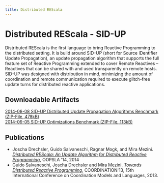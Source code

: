 ```yaml
---
title: Distributed REScala
---
```

# Distributed REScala - SID-UP 
Distributed REScala is the first language to bring Reactive Programming to the distributed setting. It is build around SID-UP (short for Source IDentifier Update Propagation), an update propagation algorithm that supports the full feature set of Reactive Programming extended to cover Remote Reactives – Reactives that can be shared with and used transparently on remote hosts. SID-UP was designed with distribution in mind, minimizing the amount of coordination and remote communication required to execute glitch-free update turns for distributed reactive applications.

## Downloadable Artifacts
[2014-08-08 SID-UP Distributed Update Propagation Algorithms Benchmark (ZIP-File, 478kB)](http://www.stg.tu-darmstadt.de/media/st/research/sid_up_____distributed_rescala/2014-08-08_SID-UP_Distributed_Propagation_Benchmark.zip)  
[2014-09-05 SID-UP Optimizations Benchmark (ZIP-File, 113kB)](http://www.stg.tu-darmstadt.de/media/st/research/sid_up_____distributed_rescala/2014-09-05_SID-UP_Optimizations_Benchmark.zip)

## Publications


* Joscha Drechsler, Guido Salvaneschi, Ragnar Mogk, and Mira Mezini. [_Distributed REScala: An Update Algorithm for Distributed Reactive Programming_](https://dl.acm.org/citation.cfm?id=2660240), OOPSLA '14, 2014
* Guido Salvaneschi, Joscha Drechsler and Mira Mezini. [_Towards Distributed Reactive Programming_](http://www.guidosalvaneschi.com/wp/publications/), COORDINATION'13, 15th International Conference on Coordination Models and Languages, 2013.